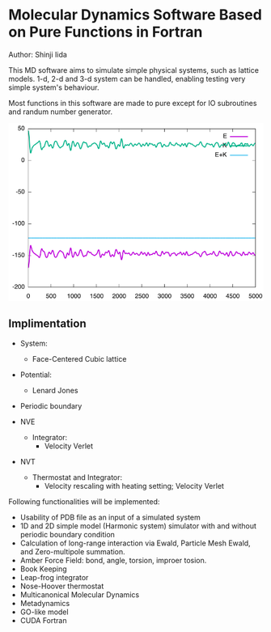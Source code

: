 # Molecular Dynamics Software Based on Pure Functions in Fortran
Author: Shinji Iida

This MD software aims to simulate simple physical systems, such as lattice models.
1-d, 2-d and 3-d system can be handled, enabling testing very simple system's behaviour.

Most functions in this software are made to pure except for IO subroutines and randum number generator.


![example](https://github.com/physicshinzui/Molecular-Dynamics-Simulation/blob/master/fig/Screenshot%202019-03-16%20at%2000.57.05.png)

## Implimentation
* System:
    - Face-Centered Cubic lattice

* Potential:
    - Lenard Jones

* Periodic boundary

* NVE
    * Integrator:
        - Velocity Verlet
* NVT
    * Thermostat and Integrator:
        - Velocity rescaling with heating setting; Velocity Verlet

Following functionalities will be implemented:
  * Usability of PDB file as an input of a simulated system
  * 1D and 2D simple model (Harmonic system) simulator with and without periodic boundary condition
  * Calculation of long-range interaction via Ewald, Particle Mesh Ewald, and Zero-multipole summation.
  * Amber Force Field: bond, angle, torsion, improer tosion.
  * Book Keeping
  * Leap-frog integrator
  * Nose-Hoover thermostat
  * Multicanonical Molecular Dynamics
  * Metadynamics
  * GO-like model
  * CUDA Fortran
